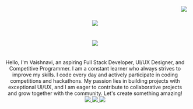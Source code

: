 <img align="right" src="https://visitor-badge.laobi.icu/badge?page_id=VaishnaviMankala19.VaishnaviMankala19" />

<h1 align="center">
    <img src="https://readme-typing-svg.herokuapp.com/?font=Righteous&size=35&color=000000&center=true&vCenter=true&width=600&height=70&duration=4000&lines=Hello!+👋+I'm+Mankala+Vaishnavi!;" />
</h1>

<h1 align="center">
    <img src="https://readme-typing-svg.herokuapp.com/?font=Righteous&size=35&center=true&vCenter=true&width=1000&height=70&duration=4000&lines=Aspiring+Full+Stack+Developer;UI/UX+Designer;Competitive+Coder;" />
</h1>

<br/>

<div align="center">
    Hello, I'm Vaishnavi, an aspiring Full Stack Developer, UI/UX Designer, and Competitive Programmer. I am a constant learner who always strives to improve my skills. I code every day and actively participate in coding competitions and hackathons. My passion lies in building projects with exceptional UI/UX, and I am eager to contribute to collaborative projects and grow together with the community. Let's create something amazing! 
</div>


<div align="center"> 
  <a href="mailto:mankala.vaishnavi.2004@gmail.com">
    <img src="https://img.shields.io/badge/Gmail-333333?style=for-the-badge&logo=gmail&logoColor=red" />
  </a>
  <a href="https://www.linkedin.com/in/vaishnavi-mankala-33a256252/" target="_blank">
    <img src="https://img.shields.io/badge/LinkedIn-0077B5?style=for-the-badge&logo=linkedin&logoColor=white" target="_blank" />
  </a>
  <a href="https://VaishnaviMankala19.github.io" target="_blank">
     <img src="https://img.shields.io/badge/Portfolio-FF5722?style=for-the-badge&logo=todoist&logoColor=white" target="_blank" /> <!-- sqlite, safari, google-chrome are other good icon options -->
  </a>
</div>
